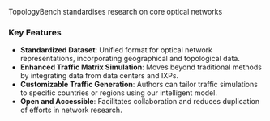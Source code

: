 
TopologyBench standardises research on core optical networks

### Key Features

- **Standardized Dataset**: Unified format for optical network representations, incorporating geographical and topological data.
- **Enhanced Traffic Matrix Simulation**: Moves beyond traditional methods by integrating data from data centers and IXPs.
- **Customizable Traffic Generation**: Authors can tailor traffic simulations to specific countries or regions using our intelligent model.
- **Open and Accessible**: Facilitates collaboration and reduces duplication of efforts in network research.

